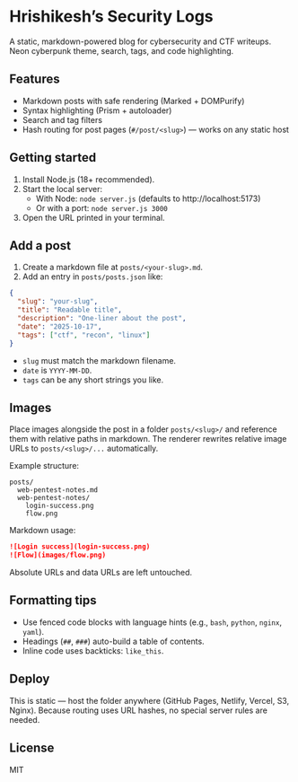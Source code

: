 # Hrishikesh’s Security Logs

A static, markdown-powered blog for cybersecurity and CTF writeups. Neon cyberpunk theme, search, tags, and code highlighting.

## Features
- Markdown posts with safe rendering (Marked + DOMPurify)
- Syntax highlighting (Prism + autoloader)
- Search and tag filters
- Hash routing for post pages (`#/post/<slug>`) — works on any static host

## Getting started

1. Install Node.js (18+ recommended).
2. Start the local server:
   - With Node: `node server.js` (defaults to http://localhost:5173)
   - Or with a port: `node server.js 3000`
3. Open the URL printed in your terminal.

## Add a post

1. Create a markdown file at `posts/<your-slug>.md`.
2. Add an entry in `posts/posts.json` like:

```json
{
  "slug": "your-slug",
  "title": "Readable title",
  "description": "One-liner about the post",
  "date": "2025-10-17",
  "tags": ["ctf", "recon", "linux"]
}
```

- `slug` must match the markdown filename.
- `date` is `YYYY-MM-DD`.
- `tags` can be any short strings you like.

## Images

Place images alongside the post in a folder `posts/<slug>/` and reference them with relative paths in markdown. The renderer rewrites relative image URLs to `posts/<slug>/...` automatically.

Example structure:
```
posts/
  web-pentest-notes.md
  web-pentest-notes/
    login-success.png
    flow.png
```

Markdown usage:
```md
![Login success](login-success.png)
![Flow](images/flow.png)
```

Absolute URLs and data URLs are left untouched.

## Formatting tips

- Use fenced code blocks with language hints (e.g., `bash`, `python`, `nginx`, `yaml`).
- Headings (`##`, `###`) auto-build a table of contents.
- Inline code uses backticks: `like_this`.

## Deploy

This is static — host the folder anywhere (GitHub Pages, Netlify, Vercel, S3, Nginx). Because routing uses URL hashes, no special server rules are needed.

## License

MIT
